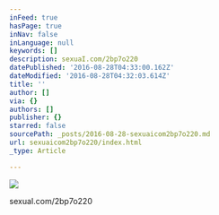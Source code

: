 ```yaml
---
inFeed: true
hasPage: true
inNav: false
inLanguage: null
keywords: []
description: sexuaI.com/2bp7o220
datePublished: '2016-08-28T04:33:00.162Z'
dateModified: '2016-08-28T04:32:03.614Z'
title: ''
author: []
via: {}
authors: []
publisher: {}
starred: false
sourcePath: _posts/2016-08-28-sexuaicom2bp7o220.md
url: sexuaicom2bp7o220/index.html
_type: Article

---
```

![](https://the-grid-user-content.s3-us-west-2.amazonaws.com/37e7cd3c-bcde-4691-b88a-a4f28b6982f4.jpg)

sexuaI.com/2bp7o220